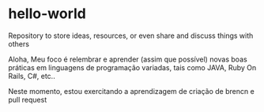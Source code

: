 # hello-world
Repository to store ideas, resources, or even share and discuss things with others

Aloha, 
Meu foco é relembrar e aprender (assim que possível) novas boas práticas em linguagens de programação variadas, tais como JAVA, Ruby On Rails, C#, etc..

Neste momento, estou exercitando a aprendizagem de criação de brencn e pull request
